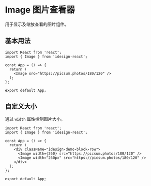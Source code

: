 # Image 图片查看器

用于显示及缩放查看的图片组件。

## 基本用法

```tsx
import React from 'react';
import { Image } from 'idesign-react';

const App = () => {
  return (
    <Image src="https://picsum.photos/180/120" />
  );
};

export default App;
```

## 自定义大小

通过 `width` 属性控制图片大小。

```tsx
import React from 'react';
import { Image } from 'idesign-react';

const App = () => {
  return (
    <div className="idesign-demo-block-row">
      <Image width={260} src="https://picsum.photos/180/120" />
      <Image width="260px" src="https://picsum.photos/180/120" />
    </div>
  );
};

export default App;
```

<API />
